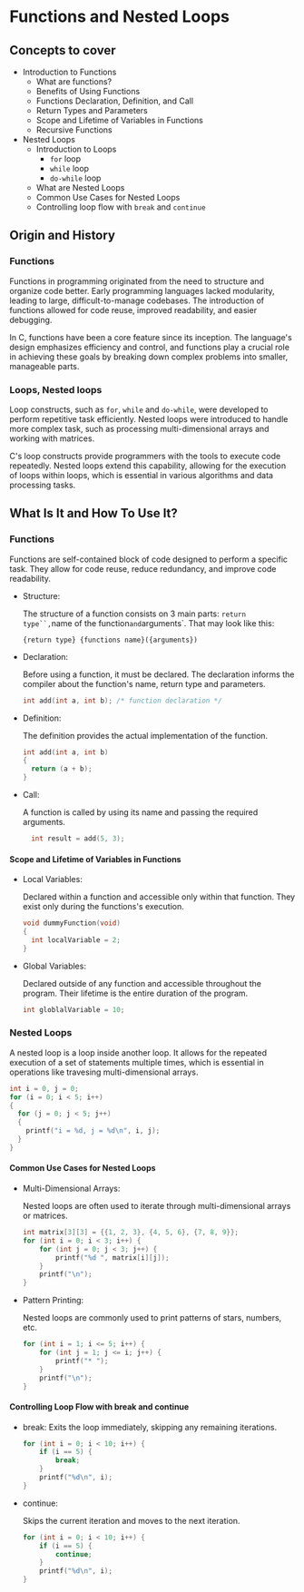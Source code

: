 # Functions and Nested Loops

## Concepts to cover

- Introduction to Functions
  - What are functions?
  - Benefits of Using Functions
  - Functions Declaration, Definition, and Call
  - Return Types and Parameters
  - Scope and Lifetime of Variables in Functions
  - Recursive Functions
- Nested Loops
  - Introduction to Loops
    - `for` loop
    - `while` loop
    - `do-while` loop
  - What are Nested Loops
  - Common Use Cases for Nested Loops
  - Controlling loop flow with `break` and `continue`

## Origin and History

### Functions

Functions in programming originated from the need to structure and organize code better. Early programming languages lacked modularity, leading to large, difficult-to-manage codebases. The introduction of functions allowed for code reuse, improved readability, and easier debugging.

In C, functions have been a core feature since its inception. The language's design emphasizes efficiency and control, and functions play a crucial role in achieving these goals by breaking down complex problems into smaller, manageable parts.

### Loops, Nested loops

Loop constructs, such as `for`, `while` and `do-while`, were developed to perform repetitive task efficiently. Nested loops were introduced to handle more complex task, such as processing multi-dimensional arrays and working with matrices.

C's loop constructs provide programmers with the tools to execute code repeatedly. Nested loops extend this capability, allowing for the execution of loops within loops, which is essential in various algorithms and data processing tasks.

## What Is It and How To Use It?

### Functions

Functions are self-contained block of code designed to perform a specific task. They allow for code reuse, reduce redundancy, and improve code readability.

- Structure:

  The structure of a function consists on 3 main parts: `return type``,`name of the function` and `arguments`. That may look like this:

  ```
  {return type} {functions name}({arguments})
  ```

- Declaration:

  Before using a function, it must be declared. The declaration informs the compiler about the function's name, return type and parameters.

  ```c
  int add(int a, int b); /* function declaration */
  ```

- Definition:

  The definition provides the actual implementation of the function.

  ```c
  int add(int a, int b)
  {
    return (a + b);
  }
  ```

- Call:

  A function is called by using its name and passing the required arguments.

  ```c
    int result = add(5, 3);
  ```

#### Scope and Lifetime of Variables in Functions
- Local Variables:

  Declared within a function and accessible only within that function. They exist only during the functions's execution.

  ```c
  void dummyFunction(void)
  {
    int localVariable = 2;
  }
  ```

- Global Variables:

  Declared outside of any function and accessible throughout the program. Their lifetime is the entire duration of the program.

  ```c
  int globlalVariable = 10;
  ```

### Nested Loops
A nested loop is a loop inside another loop. It allows for the repeated execution of a set of statements multiple times, which is essential in operations like travesing multi-dimensional arrays.

```c
int i = 0, j = 0;
for (i = 0; i < 5; i++)
{
  for (j = 0; j < 5; j++)
  {
    printf("i = %d, j = %d\n", i, j);
  }
}
```

#### Common Use Cases for Nested Loops

- Multi-Dimensional Arrays:

  Nested loops are often used to iterate through multi-dimensional arrays or matrices.

  ```c
  int matrix[3][3] = {{1, 2, 3}, {4, 5, 6}, {7, 8, 9}};
  for (int i = 0; i < 3; i++) {
      for (int j = 0; j < 3; j++) {
          printf("%d ", matrix[i][j]);
      }
      printf("\n");
  }
  ```

- Pattern Printing:

  Nested loops are commonly used to print patterns of stars, numbers, etc.

  ```c
  for (int i = 1; i <= 5; i++) {
      for (int j = 1; j <= i; j++) {
          printf("* ");
      }
      printf("\n");
  }
  ```

#### Controlling Loop Flow with break and continue

- break:
  Exits the loop immediately, skipping any remaining iterations.

  ```c
  for (int i = 0; i < 10; i++) {
      if (i == 5) {
          break;
      }
      printf("%d\n", i);
  }
  ```

- continue:

  Skips the current iteration and moves to the next iteration.

  ```c
  for (int i = 0; i < 10; i++) {
      if (i == 5) {
          continue;
      }
      printf("%d\n", i);
  }
  ```